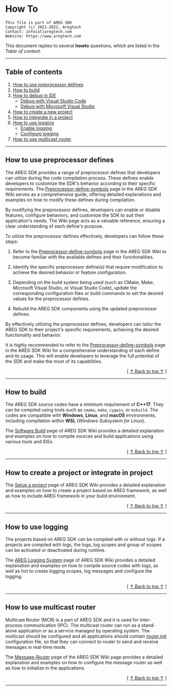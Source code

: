﻿
# How To
```
This file is part of AREG SDK
Copyright (c) 2021-2022, Aregtech
Contact: info[at]aregtech.com
Website: https://www.aregtech.com
```

This document replies to several **howto** questions, which are listed in the _Table of content_.

---

## Table of contents

1. [How to use preprocessor defines](#how-to-use-preprocessor-defines)
2. [How to build](#how-to-build)
3. [How to debug in IDE](#how-to-debug-in-ide)
    - [Debug with Visual Studio Code](#debug-with-visual-studio-code)
    - [Debug with Microsoft Visual Studio](#debug-with-microsoft-visual-studio)
4. [How to create a new project](#how-to-create-a-new-project)
5. [How to integrate in a project](#how-to-integrate-in-a-project)
6. [How to use logging](#how-to-use-logging)
    - [Enable logging](#enable-logging)
    - [Configure logging](#configure-logging)
7. [How to use multicast router](#how-to-use-multicast-router)

---

## How to use preprocessor defines

The AREG SDK provides a range of preprocessor defines that developers can utilize during the code compilation process. These defines enable developers to customize the SDK's behavior according to their specific requirements. The [Preprocessor-define-symbols](https://github.com/aregtech/areg-sdk/wiki/02.-Preprocessor-define-symbols) page in the AREG SDK Wiki serves as a comprehensive guide, offering detailed explanations and examples on how to modify these defines during compilation.

By modifying the preprocessor defines, developers can enable or disable features, configure behaviors, and customize the SDK to suit their application's needs. The Wiki page acts as a valuable reference, ensuring a clear understanding of each define's purpose.

To utilize the preprocessor defines effectively, developers can follow these steps:

1. Refer to the [Preprocessor-define-symbols](https://github.com/aregtech/areg-sdk/wiki/02.-Preprocessor-define-symbols) page in the AREG SDK Wiki to become familiar with the available defines and their functionalities.

2. Identify the specific preprocessor define(s) that require modification to achieve the desired behavior or feature configuration.

3. Depending on the build system being used (such as CMake, Make, Microsoft Visual Studio, or Visual Studio Code), update the corresponding configuration files or build commands to set the desired values for the preprocessor defines.

4. Rebuild the AREG SDK components using the updated preprocessor defines.

By effectively utilizing the preprocessor defines, developers can tailor the AREG SDK to their project's specific requirements, achieving the desired functionality and behavior.

It is highly recommended to refer to the [Preprocessor-define-symbols](https://github.com/aregtech/areg-sdk/wiki/02.-Preprocessor-define-symbols) page in the AREG SDK Wiki for a comprehensive understanding of each define and its usage. This will enable developers to leverage the full potential of the SDK and make the most of its capabilities.

<div align="right">[ <a href="#table-of-contents">↑ Back to top ↑</a> ]</div>

---

## How to build

The AREG SDK source codes have a minimum requirement of **C++17**. They can be compiled using tools such as `cmake`, `make`, `cygwin`, or `msbuild`. The codes are compatible with **Windows**, **Linux**, and **macOS** environments, including compilation within **WSL** (_Windows Subsystem for Linux_).

The [Software Build](https://github.com/aregtech/areg-sdk/wiki/03.-Software-build) page of AREG SDK Wiki provides a detailed explanation and examples on how to compile sources and build applications using various tools and IDEs.

<div align="right">[ <a href="#table-of-contents">↑ Back to top ↑</a> ]</div>

---

## How to create a project or integrate in project

The [Setup a project](https://github.com/aregtech/areg-sdk/wiki/07.-Setup-a-project) page of AREG SDK Wiki provides a detailed explanation and examples on how to create a project based on AREG framework, as well as how to include AREG framework in your build environment.

<div align="right">[ <a href="#table-of-contents">↑ Back to top ↑</a> ]</div>

---

## How to use logging

The projects based on AREG SDK can be compiled with or without logs. If a projects are compiled with logs, the logs, log scopes and group of scopes can be activated or deactivated during runtime.

The [AREG Logging System](https://github.com/aregtech/areg-sdk/wiki/05.-AREG-Logging-System) page of AREG SDK Wiki provides a detailed explanation and examples on how to compile source codes with logs, as well as hot to create logging scopes, log messages and configure the logging.

<div align="right">[ <a href="#table-of-contents">↑ Back to top ↑</a> ]</div>

---

## How to use multicast router

Multicast Router (MCR) is a part of AREG SDK and it is used for inter-process communication (IPC). The multicast router can run as a stand-alone application or as a service managed by operating system. The multicast should be configured and all applications should contain [router.init](https://github.com/aregtech/areg-sdk/blob/master/framework/areg/resources/router.init) configuration file, so that they can connect to router to send and receive messages in real-time mode.

The [Message-Router](https://github.com/aregtech/areg-sdk/wiki/06.-Message-Router) page of the AREG SDK Wiki page provides a detailed explanation and examples on how to configure the message router as well as how to initialize in the applications.

<div align="right">[ <a href="#table-of-contents">↑ Back to top ↑</a> ]</div>

---

